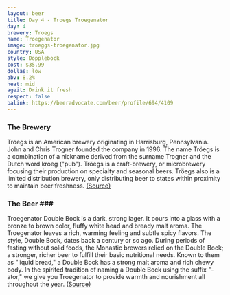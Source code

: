 ```yaml
---
layout: beer
title: Day 4 - Troegs Troegenator
day: 4
brewery: Troegs
name: Troegenator
image: troeggs-troegenator.jpg
country: USA
style: Dopplebock
cost: $35.99
dollas: low
abv: 8.2%
heat: mid
ageit: Drink it fresh
respect: false
balink: https://beeradvocate.com/beer/profile/694/4109
---
```

### The Brewery ###

Tröegs is an American brewery originating in Harrisburg, Pennsylvania. John and Chris Trogner founded the company in 1996. The name Tröegs is a combination of a nickname derived from the surname Trogner and the Dutch word kroeg ("pub"). Tröegs is a craft-brewery, or microbrewery focusing their production on specialty and seasonal beers. Tröegs also is a limited distribution brewery, only distributing beer to states within proximity to maintain beer freshness. [(Source)](https://en.wikipedia.org/wiki/Tr%C3%B6egs_Brewing_Company)

### The Beer ### ###

Troegenator Double Bock is a dark, strong lager.  It pours into a glass with a bronze to brown color, fluffy white head and bready malt aroma. The Troegenator leaves a rich, warming feeling and subtle spicy flavors. The style, Double Bock, dates back a century or so ago. During periods of fasting without solid foods, the Monastic brewers relied on the Double Bock; a stronger, richer beer to fulfill their basic nutritional needs. Known to them as "liquid bread," a Double Bock has a strong malt aroma and rich chewy body. In the spirited tradition of naming a Double Bock using the suffix "-ator," we give you Troegenator to provide warmth and nourishment all throughout the year. [(Source)](https://www.troegs.com/our_brews/troegenator_double_bock.aspx)